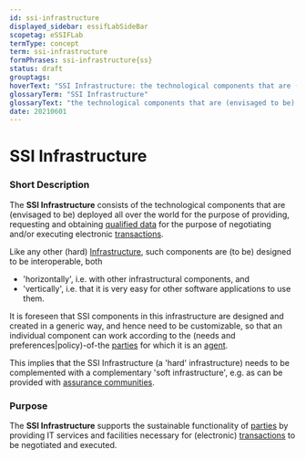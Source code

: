 ```yaml
---
id: ssi-infrastructure
displayed_sidebar: essifLabSideBar
scopetag: eSSIFLab
termType: concept
term: ssi-infrastructure
formPhrases: ssi-infrastructure{ss}
status: draft
grouptags:
hoverText: "SSI Infrastructure: the technological components that are (envisaged to be) deployed all over the world for the purpose of providing, requesting and obtaining Qualified Data, for the purpose of negotiating and/or executing electronic Transactions."
glossaryTerm: "SSI Infrastructure"
glossaryText: "the technological components that are (envisaged to be) all over the world for the purpose of providing, requesting and obtaining [qualified data](@), for the purpose of negotiating and/or executing electronic [transaction](@)."
date: 20210601
---
```


# SSI Infrastructure

### Short Description

The **SSI Infrastructure** consists of the technological components that are (envisaged to be) deployed all over the world for the purpose of providing, requesting and obtaining [qualified data](@) for the purpose of negotiating and/or executing electronic [transactions](@).

Like any other (hard) [Infrastructure](https://en.wikipedia.org/wiki/Infrastructure), such components are (to be) designed to be interoperable, both
- 'horizontally', i.e. with other infrastructural components, and
- 'vertically', i.e. that it is very easy for other software applications to use them.

It is foreseen that SSI components in this infrastructure are designed and created in a generic way, and hence need to be customizable, so that an individual component can work according to the (needs and preferences|policy)-of-the [parties](@) for which it is an [agent](@).

This implies that the SSI Infrastructure (a 'hard' infrastructure) needs to be complemented with a complementary 'soft infrastructure', e.g. as can be provided with [assurance communities](ssi-assurance-community@).

### Purpose

The **SSI Infrastructure** supports the sustainable functionality of [parties](@) by providing IT services and facilities necessary for (electronic) [transactions](@) to be negotiated and executed.
